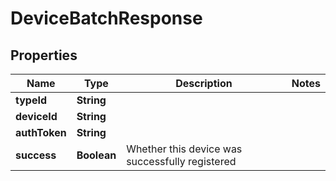 
# DeviceBatchResponse

## Properties
Name | Type | Description | Notes
------------ | ------------- | ------------- | -------------
**typeId** | **String** |  | 
**deviceId** | **String** |  | 
**authToken** | **String** |  | 
**success** | **Boolean** | Whether this device was successfully registered | 



